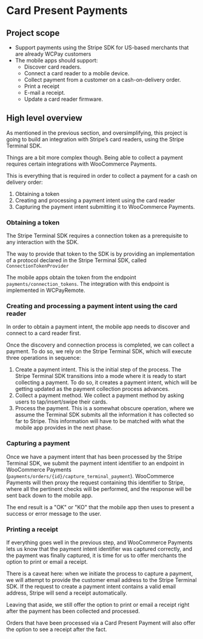 # Card Present Payments
## Project scope
* Support payments using the Stripe SDK for US-based merchants that are already WCPay customers
* The mobile apps should support:
	* Discover card readers.
	* Connect a card reader to a mobile device.
	* Collect payment from a customer on a cash-on-delivery order.
	* Print a receipt
	* E-mail a receipt.
	* Update a card reader firmware.

## High level overview
As mentioned in the previous section, and oversimplifying, this project is going to build an integration with Stripe’s card readers, using the Stripe Terminal SDK.

Things are a bit more complex though. Being able to collect a payment requires certain integrations with WooCommerce Payments. 

This is everything that is required in order to collect a payment for a cash on delivery order:

1. Obtaining a token
2. Creating and processing a payment intent using the card reader
3. Capturing the payment intent submitting it to WooCommerce Payments.

### Obtaining a token

The Stripe Terminal SDK requires a connection token as a prerequisite to any interaction with the SDK.

The way to provide that token to the SDK is by providing an implementation of a protocol declared in the Stripe Terminal SDK, called `ConnectionTokenProvider`

The mobile apps obtain the token from the endpoint `payments/connection_tokens`. The integration with this endpoint is implemented in WCPayRemote.

### Creating and processing a payment intent using the card reader

In order to obtain a payment intent, the mobile app needs to discover and connect to a card reader first.

Once the discovery and connection process is completed, we can collect a payment. To do so, we rely on the Stripe Terminal SDK, which will execute three operations in sequence: 
1. Create a payment intent. This is the initial step of the process. The Stripe Terminal SDK transitions into a mode where it is ready to start collecting a payment. To do so, it creates a payment intent, which will be getting updated as the payment collection process advances.
2. Collect a payment method. We collect a payment method by asking users to tap/insert/swipe their cards. 
3. Process the payment. This is a somewhat obscure operation, where we assume the Terminal SDK submits all the information it has collected so far to Stripe. This information will have to be matched with what the mobile app provides in the next phase.

### Capturing a payment

Once we have a payment intent that has been processed by the Stripe Terminal SDK, we submit the payment intent identifier to an endpoint in WooCommerce Payments (`payments/orders/{id}/capture_terminal_payment`). WooCommerce Payments will then proxy the request containing this identifier to Stripe, where all the pertinent checks will be performed, and the response will be sent back down to the mobile app. 

The end result is a "OK" or "KO" that the mobile app then uses to present a success or error message to the user.

### Printing a receipt

If everything goes well in the previous step, and WooCommerce Payments lets us know that the payment intent identifier was captured correctly, and the payment was finally captured, it is time for us to offer merchants the option to print or email a receipt.

There is a caveat here: when we initiate the process to capture a payment, we will attempt to provide the customer email address to the Stripe Terminal SDK. If the request to create a payment intent contains a valid email address, Stripe will send a receipt automatically.

Leaving that aside, we still offer the option to print or email a receipt right after the payment has been collected and processed. 

Orders that have been processed via a Card Present Payment will also offer the option to see a receipt after the fact. 
